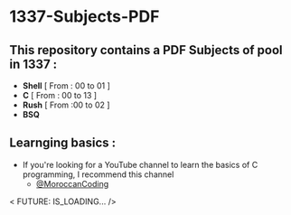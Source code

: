 # 1337-Subjects-PDF
 ## This repository contains a PDF Subjects of pool in 1337 :
   
   - **Shell** [ From : 00 to 01 ]
   - **C**  [ From : 00 to 13 ]
   - **Rush** [ From :00 to 02 ]
   - **BSQ** 


 ## Learnging basics :
   - If you're looking for a YouTube channel to learn the basics of C programming, I recommend this channel 
       - [@MoroccanCoding](https://www.youtube.com/@MoroccanCoding)





< FUTURE: IS_LOADING... />
